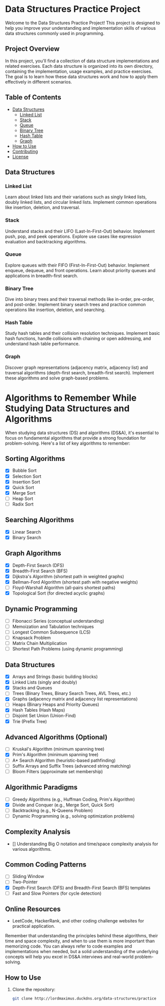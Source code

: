 # Data Structures Practice Project

Welcome to the Data Structures Practice Project! This project is designed to help you improve your understanding and implementation skills of various data structures commonly used in programming.

## Project Overview

In this project, you'll find a collection of data structure implementations and related exercises. Each data structure is organized into its own directory, containing the implementation, usage examples, and practice exercises. The goal is to learn how these data structures work and how to apply them effectively in different scenarios.

## Table of Contents

- [Data Structures](#data-structures)
  - [Linked List](#linked-list)
  - [Stack](#stack)
  - [Queue](#queue)
  - [Binary Tree](#binary-tree)
  - [Hash Table](#hash-table)
  - [Graph](#graph)
- [How to Use](#how-to-use)
- [Contributing](#contributing)
- [License](#license)

## Data Structures

### Linked List

Learn about linked lists and their variations such as singly linked lists, doubly linked lists, and circular linked lists. Implement common operations like insertion, deletion, and traversal.

### Stack

Understand stacks and their LIFO (Last-In-First-Out) behavior. Implement push, pop, and peek operations. Explore use cases like expression evaluation and backtracking algorithms.

### Queue

Explore queues with their FIFO (First-In-First-Out) behavior. Implement enqueue, dequeue, and front operations. Learn about priority queues and applications in breadth-first search.

### Binary Tree

Dive into binary trees and their traversal methods like in-order, pre-order, and post-order. Implement binary search trees and practice common operations like insertion, deletion, and searching.

### Hash Table

Study hash tables and their collision resolution techniques. Implement basic hash functions, handle collisions with chaining or open addressing, and understand hash table performance.

### Graph

Discover graph representations (adjacency matrix, adjacency list) and traversal algorithms (depth-first search, breadth-first search). Implement these algorithms and solve graph-based problems.

# Algorithms to Remember While Studying Data Structures and Algorithms

When studying data structures (DS) and algorithms (DS&A), it's essential to focus on fundamental algorithms that provide a strong foundation for problem-solving. Here's a list of key algorithms to remember:

## Sorting Algorithms
- [x] Bubble Sort
- [x] Selection Sort
- [x] Insertion Sort
- [x] Quick Sort
- [x] Merge Sort
- [ ] Heap Sort
- [ ] Radix Sort

## Searching Algorithms
- [x] Linear Search
- [x] Binary Search

## Graph Algorithms
- [x] Depth-First Search (DFS)
- [x] Breadth-First Search (BFS)
- [x] Dijkstra's Algorithm (shortest path in weighted graphs)
- [x] Bellman-Ford Algorithm (shortest path with negative weights)
- [ ] Floyd-Warshall Algorithm (all-pairs shortest paths)
- [x] Topological Sort (for directed acyclic graphs)

## Dynamic Programming
- [ ] Fibonacci Series (conceptual understanding)
- [ ] Memoization and Tabulation techniques
- [ ] Longest Common Subsequence (LCS)
- [ ] Knapsack Problem
- [ ] Matrix Chain Multiplication
- [ ] Shortest Path Problems (using dynamic programming)

## Data Structures
- [x] Arrays and Strings (basic building blocks)
- [x] Linked Lists (singly and doubly)
- [x] Stacks and Queues
- [ ] Trees (Binary Trees, Binary Search Trees, AVL Trees, etc.)
- [x] Graphs (adjacency matrix and adjacency list representations)
- [ ] Heaps (Binary Heaps and Priority Queues)
- [x] Hash Tables (Hash Maps)
- [ ] Disjoint Set Union (Union-Find)
- [x] Trie (Prefix Tree)

## Advanced Algorithms (Optional)
- [ ] Kruskal's Algorithm (minimum spanning tree)
- [x] Prim's Algorithm (minimum spanning tree)
- [ ] A* Search Algorithm (heuristic-based pathfinding)
- [ ] Suffix Arrays and Suffix Trees (advanced string matching)
- [ ] Bloom Filters (approximate set membership)

## Algorithmic Paradigms
- [ ] Greedy Algorithms (e.g., Huffman Coding, Prim's Algorithm)
- [x] Divide and Conquer (e.g., Merge Sort, Quick Sort)
- [ ] Backtracking (e.g., N-Queens Problem)
- [ ] Dynamic Programming (e.g., solving optimization problems)

## Complexity Analysis
- [] Understanding Big O notation and time/space complexity analysis for various algorithms.

## Common Coding Patterns
- [ ] Sliding Window
- [ ] Two-Pointer
- [x] Depth-First Search (DFS) and Breadth-First Search (BFS) templates
- [ ] Fast and Slow Pointers (for cycle detection)

## Online Resources
- LeetCode, HackerRank, and other coding challenge websites for practical application.

Remember that understanding the principles behind these algorithms, their time and space complexity, and when to use them is more important than memorizing code. You can always refer to code examples and implementations when needed, but a solid understanding of the underlying concepts will help you excel in DS&A interviews and real-world problem-solving.


## How to Use

1. Clone the repository:

   ```sh
   git clone http://lordmaximus.duckdns.org/data-structures/practice
